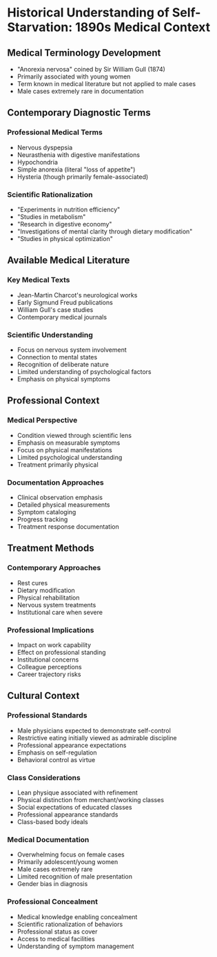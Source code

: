 # Historical Understanding of Self-Starvation: 1890s Medical Context

## Medical Terminology Development
- "Anorexia nervosa" coined by Sir William Gull (1874)
- Primarily associated with young women
- Term known in medical literature but not applied to male cases
- Male cases extremely rare in documentation

## Contemporary Diagnostic Terms
### Professional Medical Terms
- Nervous dyspepsia
- Neurasthenia with digestive manifestations
- Hypochondria
- Simple anorexia (literal "loss of appetite")
- Hysteria (though primarily female-associated)

### Scientific Rationalization
- "Experiments in nutrition efficiency"
- "Studies in metabolism"
- "Research in digestive economy"
- "Investigations of mental clarity through dietary modification"
- "Studies in physical optimization"

## Available Medical Literature
### Key Medical Texts
- Jean-Martin Charcot's neurological works
- Early Sigmund Freud publications
- William Gull's case studies
- Contemporary medical journals

### Scientific Understanding
- Focus on nervous system involvement
- Connection to mental states
- Recognition of deliberate nature
- Limited understanding of psychological factors
- Emphasis on physical symptoms

## Professional Context
### Medical Perspective
- Condition viewed through scientific lens
- Emphasis on measurable symptoms
- Focus on physical manifestations
- Limited psychological understanding
- Treatment primarily physical

### Documentation Approaches
- Clinical observation emphasis
- Detailed physical measurements
- Symptom cataloging
- Progress tracking
- Treatment response documentation

## Treatment Methods
### Contemporary Approaches
- Rest cures
- Dietary modification
- Physical rehabilitation
- Nervous system treatments
- Institutional care when severe

### Professional Implications
- Impact on work capability
- Effect on professional standing
- Institutional concerns
- Colleague perceptions
- Career trajectory risks

## Cultural Context

### Professional Standards
- Male physicians expected to demonstrate self-control
- Restrictive eating initially viewed as admirable discipline
- Professional appearance expectations
- Emphasis on self-regulation
- Behavioral control as virtue

### Class Considerations
- Lean physique associated with refinement
- Physical distinction from merchant/working classes
- Social expectations of educated classes
- Professional appearance standards
- Class-based body ideals

### Medical Documentation
- Overwhelming focus on female cases
- Primarily adolescent/young women
- Male cases extremely rare
- Limited recognition of male presentation
- Gender bias in diagnosis

### Professional Concealment
- Medical knowledge enabling concealment
- Scientific rationalization of behaviors
- Professional status as cover
- Access to medical facilities
- Understanding of symptom management 